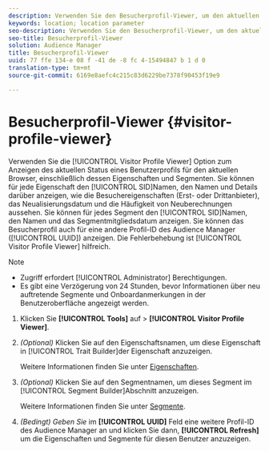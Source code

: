 ```yaml
---
description: Verwenden Sie den Besucherprofil-Viewer, um den aktuellen Status eines Benutzerprofils für den aktuellen Browser einschließlich dessen Eigenschaften und Segmente anzuzeigen. Sie können für jede Eigenschaft die SID, den Namen, Details darüber anzeigen, wie die Besuchereigenschaften (Erst- oder Drittanbieter-Eigenschaften), das Neualisierungsdatum und die Häufigkeit von Neuberechnungen aussehen. Sie können für jedes Segment die SID, den Namen und das Segmentmitgliedsdatum anzeigen. Sie können das Besucherprofil auch für eine andere Profil-ID des Audience Manager (UUID) anzeigen. Der Besucherprofil-Viewer hilft bei der Fehlerbehebung.
keywords: location; location parameter
seo-description: Verwenden Sie den Besucherprofil-Viewer, um den aktuellen Status eines Benutzerprofils für den aktuellen Browser einschließlich dessen Eigenschaften und Segmente anzuzeigen. Sie können für jede Eigenschaft die SID, den Namen, Details darüber anzeigen, wie die Besuchereigenschaften (Erst- oder Drittanbieter-Eigenschaften), das Neualisierungsdatum und die Häufigkeit von Neuberechnungen aussehen. Sie können für jedes Segment die SID, den Namen und das Segmentmitgliedsdatum anzeigen. Sie können das Besucherprofil auch für eine andere Profil-ID des Audience Manager (UUID) anzeigen. Der Besucherprofil-Viewer hilft bei der Fehlerbehebung.
seo-title: Besucherprofil-Viewer
solution: Audience Manager
title: Besucherprofil-Viewer
uuid: 77 ffe 134-e 08 f -41 de -8 fc 4-15494847 b 1 d 0
translation-type: tm+mt
source-git-commit: 6169e8aefc4c215c83d6229be7378f90453f19e9

---
```



# Besucherprofil-Viewer {#visitor-profile-viewer}

Verwenden Sie die [!UICONTROL Visitor Profile Viewer] Option zum Anzeigen des aktuellen Status eines Benutzerprofils für den aktuellen Browser, einschließlich dessen Eigenschaften und Segmenten. Sie können für jede Eigenschaft den [!UICONTROL SID]Namen, den Namen und Details darüber anzeigen, wie die Besuchereigenschaften (Erst- oder Drittanbieter), das Neualisierungsdatum und die Häufigkeit von Neuberechnungen aussehen. Sie können für jedes Segment den [!UICONTROL SID]Namen, den Namen und das Segmentmitgliedsdatum anzeigen. Sie können das Besucherprofil auch für eine andere Profil-ID des Audience Manager ([!UICONTROL UUID]) anzeigen. Die Fehlerbehebung ist [!UICONTROL Visitor Profile Viewer] hilfreich.

>[!NOTE]
>
>* Zugriff erfordert [!UICONTROL Administrator] Berechtigungen.
>* Es gibt eine Verzögerung von 24 Stunden, bevor Informationen über neu auftretende Segmente und Onboardanmerkungen in der Benutzeroberfläche angezeigt werden.


<!-- 
Traits that are not part of a segment will not appear in the
<span class="wintitle"> Visitor Profile Viewer</span>.
-->

1. Klicken Sie **[!UICONTROL Tools]** auf &gt; **[!UICONTROL Visitor Profile Viewer]**.

1. *(Optional)* Klicken Sie auf den Eigenschaftsnamen, um diese Eigenschaft in [!UICONTROL Trait Builder]der Eigenschaft anzuzeigen.

   Weitere Informationen finden Sie unter [Eigenschaften](../features/traits/trait-details-page.md).

1. *(Optional)* Klicken Sie auf den Segmentnamen, um dieses Segment im [!UICONTROL Segment Builder]Abschnitt anzuzeigen.

   Weitere Informationen finden Sie unter [Segmente](../features/segments/segments-purpose.md).

1. *(Bedingt) Geben Sie* im **[!UICONTROL UUID]** Feld eine weitere Profil-ID des Audience Manager an und klicken Sie dann, **[!UICONTROL Refresh]** um die Eigenschaften und Segmente für diesen Benutzer anzuzeigen.